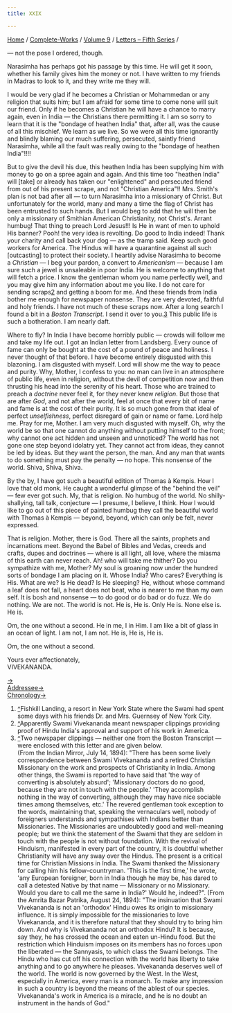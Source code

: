 ```yaml
---
title: XXIX

---
```



[Home](../../../index.htm) / [Complete-Works](../../complete_works.htm)
/ [Volume 9](../volume_9_contents.htm) / [Letters – Fifth
Series](letters_fifth_series_contents.htm) /

 — not the pose I ordered, though.

Narasimha has perhaps got his passage by this time. He will get it soon,
whether his family gives him the money or not. I have written to my
friends in Madras to look to it, and they write me they will.

I would be very glad if he becomes a Christian or Mohammedan or any
religion that suits him; but I am afraid for some time to come none will
suit our friend. Only if he becomes a Christian he will have a chance to
marry again, even in India — the Christians there permitting it. I am so
sorry to learn that it is the "bondage of heathen India" that, after
all, was the cause of all this mischief. We learn as we live. So we were
all this time ignorantly and blindly blaming our much suffering,
persecuted, saintly friend Narasimha, while all the fault was really
owing to the "bondage of heathen India"!!!!

But to give the devil his due, this heathen India has been supplying him
with money to go on a spree again and again. And this time too "heathen
India" will \[take\] or already has taken our "enlightened" and
persecuted friend from out of his present scrape, and not "Christian
America"!! Mrs. Smith's plan is not bad after all — to turn Narasimha
into a missionary of Christ. But unfortunately for the world, many and
many a time the flag of Christ has been entrusted to such hands. But I
would beg to add that he will then be only a missionary of Smithian
American Christianity, not Christ's. Arrant humbug! That thing to preach
Lord Jesus!!! Is He in want of men to uphold His banner? Pooh! the very
idea is revolting. Do good to India indeed! Thank your charity and call
back your dog — as the tramp said. Keep such good workers for America.
The Hindus will have a quarantine against all such \[outcasting\] to
protect their society. I heartily advise Narasimha to become a
*Christian* — I beg your pardon, a convert to *Americanism* — because I
am sure such a jewel is unsaleable in poor India. He is welcome to
anything that will fetch a price. I know the gentleman whom you name
perfectly well, and you may give him any information about me you like.
I do not care for sending scraps[2](#fn2) and getting a boom for me. And
these friends from India bother me enough for newspaper nonsense. They
are very devoted, faithful and holy friends. I have not much of these
scraps now. After a long search I found a bit in a *Boston Transcript*.
I send it over to you.[3](#fn3) This public life is such a botheration.
I am nearly daft.

Where to fly? In India I have become horribly public — crowds will
follow me and take my life out. I got an Indian letter from Landsberg.
Every ounce of fame can only be bought at the cost of a pound of peace
and holiness. I never thought of that before. I have become entirely
disgusted with this blazoning. I am disgusted with myself. Lord will
show me the way to peace and purity. Why, Mother, I confess to you: no
man can live in an atmosphere of public life, even in religion, without
the devil of competition now and then thrusting his head into the
serenity of his heart. Those who are trained to preach a *doctrine*
never feel it, for they never knew *religion*. But those that are after
*God*, and not after the world, feel at once that every bit of name and
fame is at the cost of their purity. It is so much gone from that ideal
of perfect *unselfishness*, perfect disregard of gain or name or fame.
Lord help me. Pray for me, Mother. I am very much disgusted with myself.
Oh, why the world be so that one cannot do anything without putting
himself to the front; why cannot one act hidden and unseen and
unnoticed? The world has not gone one step beyond idolatry yet. They
cannot act from ideas, they cannot be led by ideas. But they want the
person, the man. And any man that wants to do something must pay the
penalty — no hope. This nonsense of the world. Shiva, Shiva, Shiva.

By the by, I have got such a beautiful edition of Thomas à Kempis. How I
love that old monk. He caught a wonderful glimpse of the "behind the
veil" — few ever got such. My, that is religion. No humbug of the world.
No shilly-shallying, tall talk, conjecture — I presume, I believe, I
think. How I would like to go out of this piece of painted humbug they
call the beautiful world with Thomas à Kempis — beyond, beyond, which
can only be felt, never expressed.

That is religion. Mother, there is God. There all the saints, prophets
and incarnations meet. Beyond the Babel of Bibles and Vedas, creeds and
crafts, dupes and doctrines — where is all light, all love, where the
miasma of this earth can never reach. Ah! who will take me thither? Do
you sympathize with me, Mother? My soul is groaning now under the
hundred sorts of bondage I am placing on it. Whose India? Who cares?
Everything is His. What are we? Is He dead? Is He sleeping? He, without
whose command a leaf does not fall, a heart does not beat, who is nearer
to me than my own self. It is bosh and nonsense — to do good or do bad
or do fuzz. We do nothing. We are not. The world is not. He is, He is.
Only He is. None else is. He is.

Om, the one without a second. He in me, I in Him. I am like a bit of
glass in an ocean of light. I am not, I am not. He is, He is, He is.

Om, the one without a second.

Yours ever affectionately,  
VIVEKANANDA.

[→](030_mother.htm)  
[Addressee→](030_mother.htm)  
[Chronology→](030_mother.htm)



1.  [^](#fn1_1)Fishkill Landing, a resort in New York State where the
    Swami had spent some days with his friends Dr. and Mrs. Guernsey of
    New York City.
2.  [^](#fn2_1)Apparently Swami Vivekananda meant newspaper clippings
    providing proof of Hindu India's approval and support of his work in
    America.
3.  [^](#fn3_1)Two newspaper clippings — neither one from the Boston
    Transcript —were enclosed with this letter and are given below.  
    (From the Indian Mirror, July 14, 1894): "There has been some lively
    correspondence between Swami Vivekananda and a retired Christian
    Missionary on the work and prospects of Christianity in India. Among
    other things, the Swami is reported to have said that 'the way of
    converting is absolutely absurd'; 'Missionary doctors do no good,
    because they are not in touch with the people.' 'They accomplish
    nothing in the way of converting, although they may have nice
    sociable times among themselves, etc.' The revered gentleman took
    exception to the words, maintaining that, speaking the vernaculars
    well, nobody of foreigners understands and sympathises with Indians
    better than Missionaries. The Missionaries are undoubtedly good and
    well-meaning people; but we think the statement of the Swami that
    they are seldom in touch with the people is not without foundation.
    With the revival of Hinduism, manifested in every part of the
    country, it is doubtful whether Christianity will have any sway over
    the Hindus. The present is a critical time for Christian Missions in
    India. The Swami thanked the Missionary for calling him his
    fellow-countryman. 'This is the first time,' he wrote, 'any European
    foreigner, born in India though he may be, has dared to call a
    detested Native by that name — Missionary or no Missionary. Would
    you dare to call me the same in India?' Would he, indeed?".   (From
    the Amrita Bazar Patrika, August 24, 1894): "The insinuation that
    Swami Vivekananda is not an 'orthodox' Hindu owes its origin to
    missionary influence. It is simply impossible for the missionaries
    to love Vivekananda, and it is therefore natural that they should
    try to bring him down. And why is Vivekananda not an orthodox Hindu?
    It is because, say they, he has crossed the ocean and eaten un-Hindu
    food. But the restriction which Hinduism imposes on its members has
    no forces upon the liberated — the Sannyasis, to which class the
    Swami belongs. The Hindu who has cut off his connection with the
    world has liberty to take anything and to go anywhere he pleases.
    Vivekananda deserves well of the world. The world is now governed by
    the West. In the West, especially in America, every man is a
    monarch. To make any impression in such a country is beyond the
    means of the ablest of our species. Vivekananda's work in America is
    a miracle, and he is no doubt an instrument in the hands of God."
